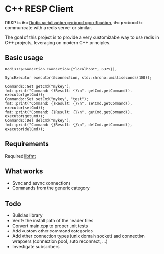 # C++ RESP Client

RESP is the [Redis serialization protocol specification](https://redis.io/docs/latest/develop/reference/protocol-spec/), the protocol to communicate with a redis server or similar.

The goal of this project is to provide a very customizable way to use redis in C++ projects, leveraging on modern C++ principles.

## Basic usage

```
RedisTcpConnection connection({"localhost", 6379});

SyncExecutor executor(&connection, std::chrono::milliseconds(100));

Commands::Get getCmd("mykey");
fmt::print("Command: {}Result: {}\n", getCmd.getCommand(), executor(getCmd));
Commands::Set setCmd("mykey", "test");
fmt::print("Command: {}Result: {}\n", setCmd.getCommand(), executor(setCmd));
fmt::print("Command: {}Result: {}\n", getCmd.getCommand(), executor(getCmd));
Commands::Del delCmd("mykey");
fmt::print("Command: {}Result: {}\n", delCmd.getCommand(), executor(delCmd));
```

## Requirements
Required [libfmt](https://github.com/fmtlib/fmt)

## What works
* Sync and async connections
* Commands from the generic category

## Todo
* Build as library
* Verify the install path of the header files
* Convert main.cpp to proper unit tests
* Add custom other command categories
* Add other connection types (unix domain socket) and connection wrappers (connection pool, auto reconnect, ...)
* Investigate subscribers
